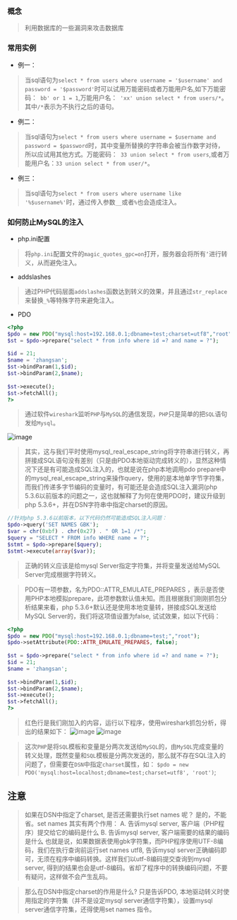 ### 概念
> 利用数据库的一些漏洞来攻击数据库
### 常用实例
- 例一：
> 当sql语句为`select * from users where username = '$username' and password = '$password'`时可以试用万能密码或者万能用户名,如下万能密码：` bb' or 1 = 1`,万能用户名：` 'xx' union select * from users/*`。其中`/*`表示为不执行之后的语句。
- 例二：
> 当sql语句为`select * from users where username = $username and password = $password`时，其中变量所替换的字符串会被当作数字对待，所以应试用其他方式。万能密码：` 33 union select * from users`,或者万能用户名：` 33 union select * from user/* `。
- 例三：
> 当sql语句为`select * from users where username like '%$username%'`时，通过传入参数`__`或者`%`也会造成注入。
### 如何防止MySQL的注入
- php.ini配置
> 将`php.ini`配置文件的`magic_quotes_gpc=on`打开，服务器会将所有`‘`进行转义，从而避免注入。
- addslashes
> 通过PHP代码层面`addslashes`函数达到转义的效果，并且通过`str_replace`来替换`_%`等特殊字符来避免注入。
- PDO
``` php
<?php
$pdo = new PDO("mysql:host=192.168.0.1;dbname=test;charset=utf8","root");
$st = $pdo->prepare("select * from info where id =? and name = ?");
 
$id = 21;
$name = 'zhangsan';
$st->bindParam(1,$id);
$st->bindParam(2,$name);
 
$st->execute();
$st->fetchAll();
?>
```
>通过软件`wireshark`监听`PHP`与`MySQL`的通信发现，`PHP`只是简单的把`SQL`语句发给`Mysql`。

![image](http://dl.iteye.com/upload/attachment/0082/1268/78ca895f-3dcf-39f3-a452-cb347a4807d1.jpg)

> 其实，这与我们平时使用mysql_real_escape_string将字符串进行转义，再拼接成SQL语句没有差别（只是由PDO本地驱动完成转义的），显然这种情况下还是有可能造成SQL注入的，也就是说在php本地调用pdo prepare中的mysql_real_escape_string来操作query，使用的是本地单字节字符集，而我们传递多字节编码的变量时，有可能还是会造成SQL注入漏洞(php 5.3.6以前版本的问题之一，这也就解释了为何在使用PDO时，建议升级到php 5.3.6+，并在DSN字符串中指定charset的原因。

``` php
//针对php 5.3.6以前版本，以下代码仍然可能造成SQL注入问题：
$pdo->query('SET NAMES GBK'); 
$var = chr(0xbf) . chr(0x27) . " OR 1=1 /*"; 
$query = "SELECT * FROM info WHERE name = ?"; 
$stmt = $pdo->prepare($query); 
$stmt->execute(array($var)); 
```

>正确的转义应该是给mysql Server指定字符集，并将变量发送给MySQL Server完成根据字符转义。

>PDO有一项参数，名为PDO::ATTR_EMULATE_PREPARES ，表示是否使用PHP本地模拟prepare，此项参数默认值未知。而且根据我们刚刚抓包分析结果来看，php 5.3.6+默认还是使用本地变量转，拼接成SQL发送给MySQL Server的，我们将这项值设置为false, 试试效果，如以下代码：

```php
<?php
$pdo = new PDO("mysql:host=192.168.0.1;dbname=test;","root");
$pdo->setAttribute(PDO::ATTR_EMULATE_PREPARES, false);
 
$st = $pdo->prepare("select * from info where id =? and name = ?");
$id = 21;
$name = 'zhangsan';
 
$st->bindParam(1,$id);
$st->bindParam(2,$name);
$st->execute();
$st->fetchAll();
?>
```
>红色行是我们刚加入的内容，运行以下程序，使用wireshark抓包分析，得出的结果如下：
![image](http://dl.iteye.com/upload/attachment/0082/1270/4b73404b-3cc7-37c7-8679-5200e7dc872e.jpg)
![image](http://dl.iteye.com/upload/attachment/0082/1272/1853a6e4-6e77-3297-921f-19132a5df698.jpg)

>这次`PHP`是将`SQL`模板和变量是分两次发送给`MySQL`的，由`MySQL`完成变量的转义处理，既然变量和`SQL`模板是分两次发送的，那么就不存在SQL注入的问题了，但需要在`DSN`中指定`charset`属性，如：
`$pdo = new PDO('mysql:host=localhost;dbname=test;charset=utf8', 'root')`;

## 注意
> 如果在DSN中指定了charset, 是否还需要执行set names <charset>呢？
是的，不能省。set names <charset>其实有两个作用：
A.  告诉mysql server, 客户端（PHP程序）提交给它的编码是什么
B.  告诉mysql server, 客户端需要的结果的编码是什么
也就是说，如果数据表使用gbk字符集，而PHP程序使用UTF-8编码，我们在执行查询前运行set names utf8, 告诉mysql server正确编码即可，无须在程序中编码转换。这样我们以utf-8编码提交查询到mysql server, 得到的结果也会是utf-8编码。省却了程序中的转换编码问题，不要有疑问，这样做不会产生乱码。

>那么在DSN中指定charset的作用是什么? 只是告诉PDO, 本地驱动转义时使用指定的字符集（并不是设定mysql server通信字符集），设置mysql server通信字符集，还得使用set names <charset>指令。